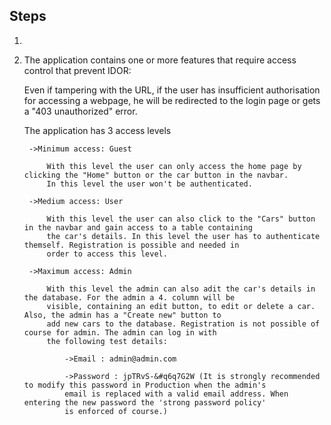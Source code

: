 ## Steps

1. 

2. The application contains one or more features that require access control that prevent IDOR:
    
    Even if tampering with the URL, if the user has insufficient authorisation for accessing a webpage, he will be redirected to the login page or gets a "403 unauthorized" error.

    The application has 3 access levels

        ->Minimum access: Guest

            With this level the user can only access the home page by clicking the "Home" button or the car button in the navbar.
            In this level the user won't be authenticated.

        ->Medium access: User

            With this level the user can also click to the "Cars" button in the navbar and gain access to a table containing
            the car's details. In this level the user has to authenticate themself. Registration is possible and needed in
            order to access this level.

        ->Maximum access: Admin

            With this level the admin can also adit the car's details in the database. For the admin a 4. column will be
            visible, containing an edit button, to edit or delete a car. Also, the admin has a "Create new" button to
            add new cars to the database. Registration is not possible of course for admin. The admin can log in with
            the following test details:

                ->Email : admin@admin.com

                ->Password : jpTRvS-&#q6q7G2W (It is strongly recommended to modify this password in Production when the admin's
                email is replaced with a valid email address. When entering the new password the 'strong password policy'
                is enforced of course.)